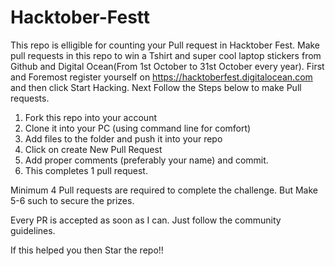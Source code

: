 # Hacktober-Festt
This repo is elligible for counting your Pull request in Hacktober Fest.
Make pull requests in this repo to win a Tshirt and super cool laptop stickers from Github and Digital Ocean(From 1st October to 31st October every year).
First and Foremost register yourself on https://hacktoberfest.digitalocean.com and then click
Start Hacking. Next Follow the Steps below to make Pull requests.
1. Fork this repo into your account
2. Clone it into your PC (using command line for comfort)
3. Add files to the folder and push it into your repo
4. Click on create New Pull Request
5. Add proper comments (preferably your name) and commit.
6. This completes 1 pull request.

Minimum 4 Pull requests are required to complete the challenge.
But Make 5-6 such to secure the prizes.

Every PR is accepted as soon as I can. Just follow the community guidelines.

If this helped you then Star the repo!!

